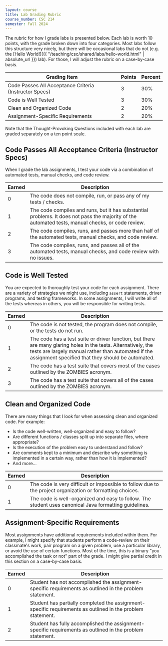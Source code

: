 ```yaml
---
layout: course
title: Lab Grading Rubric
course_number: CSC 214
semester: Fall 2024
---
```


The rubric for how I grade labs is presented below. Each lab is worth 10 points, with the grade broken down into four categories. Most labs follow this structure very nicely, but there will be occasional labs that do not (e.g. the [Hello World!]({{ "/teaching/csc/shared/labs/hello-world.html" | absolute_url }}) lab). For those, I will adjust the rubric on a case-by-case basis.

| Grading Item | Points | Percent |
| ---- | ---- | ---- |
| Code Passes All Acceptance Criteria (Instructor Specs) | 3 | 30% |
| Code is Well Tested | 3 | 30% |
| Clean and Organized Code | 2 | 20% |
| Assignment-Specific Requirements | 2 | 20% |

Note that the Thought-Provoking Questions included with each lab are graded separately on a ten point scale.

## Code Passes All Acceptance Criteria (Instructor Specs)

When I grade the lab assignments, I test your code via a combination of automated tests, manual checks, and code review.

| Earned | Description |
|--------|-------------|
| 0 | The code does not compile, run, or pass any of my tests / checks. |
| 1 | The code compiles and runs, but it has substantial problems. It does not pass the majority of the automated tests, manual checks, or code review. |
| 2 | The code compiles, runs, and passes more than half of the automated tests, manual checks, and code review. |
| 3 | The code compiles, runs, and passes all of the automated tests, manual checks, and code review with no issues. |

## Code is Well Tested

You are expected to thoroughly test your code for each assignment. There are a variety of strategies we might use, including `assert` statements, driver programs, and testing frameworks. In some assignments, I will write all of the tests whereas in others, you will be responsible for writing tests.

| Earned | Description |
|--------|-------------|
| 0 | The code is not tested, the program does not compile, or the tests do not run. |
| 1 | The code has a test suite or driver function, but there are many glaring holes in the tests. Alternatively, the tests are largely manual rather than automated if the assignment specified that they should be automated. |
| 2 | The code has a test suite that covers most of the cases outlined by the ZOMBIES acronym. |
| 3 | The code has a test suite that covers all of the cases outlined by the ZOMBIES acronym. |

## Clean and Organized Code

There are many things that I look for when assessing clean and organized code. For example:

* Is the code well-written, well-organized and easy to follow?
* Are different functions / classes split up into separate files, where appropriate?
* Is the execution of the problem easy to understand and follow?
* Are comments kept to a minimum and describe why something is implemented in a certain way, rather than how it is implemented?
* And more...

| Earned | Description |
|--------|-------------|
| 0 | The code is very difficult or impossible to follow due to the project organization or formatting choices. |
| 1 | The code is well-organized and easy to follow. The student uses canonical Java formatting guidelines. |

## Assignment-Specific Requirements

Most assignments have additional requirements included within them. For example, I might specify that students perform a code-review on their classmate's work, pair program on a given problem, use a particular library, or avoid the use of certain functions. Most of the time, this is a binary "you accomplished the task or not" part of the grade. I might give partial credit in this section on a case-by-case basis.

| Earned | Description |
|--------|-------------|
| 0 | Student has not accomplished the assignment-specific requirements as outlined in the problem statement. |
| 1 | Student has partially completed the assignment-specific requirements as outlined in the problem statement. |
| 2 | Student has fully accomplished the assignment-specific requirements as outlined in the problem statement. |
